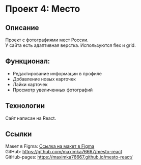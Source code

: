 # Проект 4: Место

## Описание

Проект с фотографиями мест России.  
У сайта есть адаптивная верстка. Используются flex и grid.  

## Функционал:
- Редактирование информации в профиле
- Добавление новых карточек
- Лайки карточек
- Просмотр увеличенных фотографий

## Технологии
Сайт написан на React.

## Ссылки

Макет в Figma: [Ссылка на макет в Figma](https://www.figma.com/file/2cn9N9jSkmxD84oJik7xL7/JavaScript.-Sprint-4?node-id=0%3A1])  
GitHub: https://github.com/maximka76667/mesto-react  
GitHub-pages: https://maximka76667.github.io/mesto-react/
